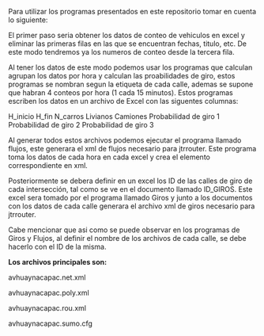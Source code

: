 Para utilizar los programas presentados en este repositorio tomar en cuenta 
lo siguiente:

El primer paso seria obtener los datos de conteo de vehiculos en excel y eliminar
las primeras filas en las que se encuentran fechas, titulo, etc. De este modo
tendremos ya los numeros de conteo desde la tercera fila. 

Al tener los datos de este modo podemos usar los programas que calculan agrupan
los datos por hora y calculan las proabilidades de giro, estos programas se nombran
segun la etiqueta de cada calle, ademas se supone que habran 4 conteos por hora
(1 cada 15 minutos). Estos programas escriben los datos en un archivo de Excel
con las siguentes columnas:

H_inicio 
H_fin
N_carros
Livianos
Camiones
Probabilidad de giro 1
Probabilidad de giro 2
Probabilidad de giro 3

Al generar todos estos archivos podemos ejecutar el programa llamado flujos, 
este generara el xml de flujos necesario para jtrrouter. Este programa toma los
datos de cada hora en cada excel y crea el elemento correspondiente en xml.

Posteriormente se debera definir en un excel los ID de las calles de giro de cada
intersección, tal como se ve en el documento llamado ID_GIROS. Este excel sera 
tomado por el programa llamado Giros y junto a los documentos con los datos de
cada calle generara el archivo xml de giros necesario para jtrrouter.

Cabe mencionar que asi como se puede observar en los programas de Giros y Flujos,
al definir el nombre de los archivos de cada calle, se debe hacerlo con el ID de
la misma.

**Los archivos principales son:**

avhuaynacapac.net.xml

avhuaynacapac.poly.xml

avhuaynacapac.rou.xml

avhuaynacapac.sumo.cfg
